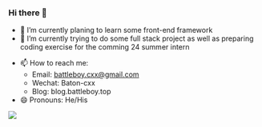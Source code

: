 ### Hi there 👋

- 🔭 I’m currently planing to learn some front-end framework
- 🌱 I’m currently trying to do some full stack project as well as preparing coding exercise for the comming 24 summer intern
<!-- - 👯 I’m looking to collaborate on ... -->
<!-- - 🤔 I’m looking for help with ... -->
<!-- - 💬 Ask me about ... -->
- 📫 How to reach me: 
  - Email: battleboy.cxx@gmail.com
  - Wechat: Baton-cxx
  - Blog: blog.battleboy.top
- 😄 Pronouns: He/His
<!-- - ⚡ Fun fact: ... -->

![](https://github-readme-stats.vercel.app/api?username=battleboy-cxx)
